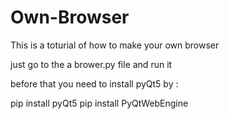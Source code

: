 # Own-Browser
This is  a toturial of how to make your own browser 

just go to the a brower.py file and run it

before that you need to install pyQt5 by :

pip install pyQt5 pip install PyQtWebEngine

